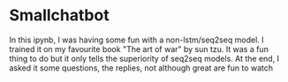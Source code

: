 # Smallchatbot
In this ipynb, I was having some fun with a non-lstm/seq2seq model. I trained it on my favourite book "The art of war" by sun tzu. It was a fun thing to do but it only tells the superiority of seq2seq models. At the end, I asked it some questions, the replies, not although great are fun to watch
